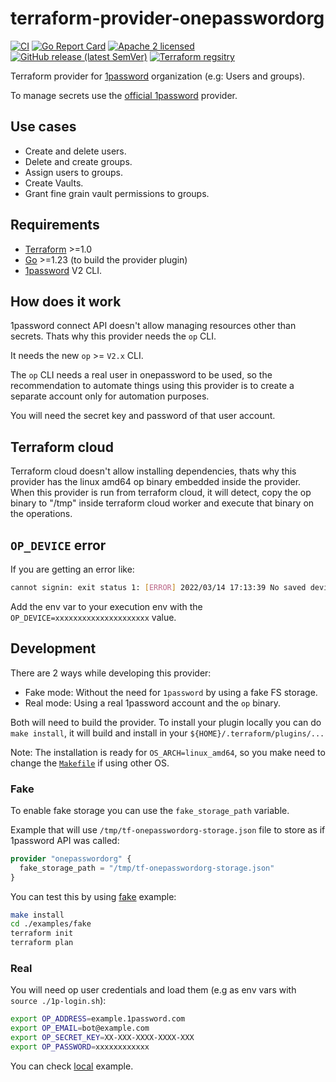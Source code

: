 
# terraform-provider-onepasswordorg

[![CI](https://github.com/slok/terraform-provider-onepasswordorg/actions/workflows/ci.yml/badge.svg?branch=main)](https://github.com/slok/terraform-provider-onepasswordorg/actions/workflows/ci.yml)
[![Go Report Card](https://goreportcard.com/badge/github.com/slok/terraform-provider-onepasswordorg)](https://goreportcard.com/report/github.com/slok/terraform-provider-onepasswordorg)
[![Apache 2 licensed](https://img.shields.io/badge/license-Apache2-blue.svg)](https://raw.githubusercontent.com/slok/terraform-provider-onepasswordorg/master/LICENSE)
[![GitHub release (latest SemVer)](https://img.shields.io/github/v/release/slok/terraform-provider-onepasswordorg)](https://github.com/slok/terraform-provider-onepasswordorg/releases/latest)
[![Terraform regsitry](https://img.shields.io/badge/Terraform-Registry-color=green?logo=Terraform&style=flat&color=5C4EE5&logoColor=white)](https://registry.terraform.io/providers/slok/onepasswordorg/latest/docs)

Terraform provider for [1password](https://1password.com) organization (e.g: Users and groups).

To manage secrets use the [official 1password](https://registry.terraform.io/providers/1Password/onepassword) provider.

## Use cases

- Create and delete users.
- Delete and create groups.
- Assign users to groups.
- Create Vaults.
- Grant fine grain vault permissions to groups.

## Requirements

- [Terraform](https://www.terraform.io/downloads.html) >=1.0
- [Go](https://golang.org/doc/install) >=1.23 (to build the provider plugin)
- [1password](https://app-updates.agilebits.com/product_history/CLI2) V2 CLI.

## How does it work

1password connect API doesn't allow managing resources other than secrets. Thats why this provider needs the `op` CLI.

It needs the new `op` >= `V2.x` CLI.

The `op` CLI needs a real user in onepassword to be used, so the recommendation to automate things using this provider
is to create a separate account only for automation purposes.

You will need the secret key and password of that user account.

## Terraform cloud

Terraform cloud doesn't allow installing dependencies, thats why this provider has the linux amd64 op binary embedded inside
the provider. When this provider is run from terraform cloud, it will detect, copy the op binary to "/tmp" inside terraform
cloud worker and execute that binary on the operations.

## `OP_DEVICE` error

If you are getting an error like:

```bash
cannot signin: exit status 1: [ERROR] 2022/03/14 17:13:39 No saved device ID. Set the OP_DEVICE environment variable and try again: `export OP_DEVICE=xxxxxxxxxxxxxxxxxxxxx`
```

Add the env var to your execution env with the `OP_DEVICE=xxxxxxxxxxxxxxxxxxxxx` value.

## Development

There are 2 ways while developing this provider: 

- Fake mode: Without the need for `1password` by using a fake FS storage.
- Real mode: Using a real 1password account and the `op` binary.

Both will need to build the provider. To install your plugin locally you can do `make install`, it will build and install in your `${HOME}/.terraform/plugins/...`

Note: The installation is ready for `OS_ARCH=linux_amd64`, so you make need to change the [`Makefile`](./Makefile) if using other OS.

### Fake

To enable fake storage you can use the `fake_storage_path` variable.

Example that will use `/tmp/tf-onepasswordorg-storage.json` file to store as if 1password API was called:

```terraform
provider "onepasswordorg" {
  fake_storage_path = "/tmp/tf-onepasswordorg-storage.json"
}
```

You can test this by using [fake](./examples/example) example:

```bash
make install
cd ./examples/fake
terraform init
terraform plan
```

### Real

You will need op user credentials and load them (e.g as env vars with `source ./1p-login.sh`):

```bash
export OP_ADDRESS=example.1password.com
export OP_EMAIL=bot@example.com
export OP_SECRET_KEY=XX-XXX-XXXX-XXXX-XXX
export OP_PASSWORD=xxxxxxxxxxxx
```

You can check [local](./examples/local) example.
